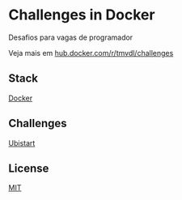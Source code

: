 # Challenges in Docker

Desafios para vagas de programador

Veja mais em [hub.docker.com/r/tmvdl/challenges](https://hub.docker.com/r/tmvdl/challenges)

## Stack

[Docker](https://www.docker.com/)

## Challenges

[Ubistart]()

## License

[MIT](./LICENSE)
